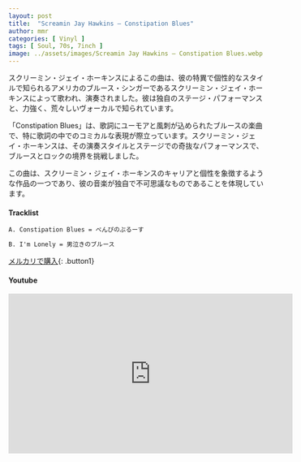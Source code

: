 ```yaml
---
layout: post
title:  "Screamin Jay Hawkins – Constipation Blues"
author: mmr
categories: [ Vinyl ]
tags: [ Soul, 70s, 7inch ]
image: ../assets/images/Screamin Jay Hawkins – Constipation Blues.webp
---
```


スクリーミン・ジェイ・ホーキンスによるこの曲は、彼の特異で個性的なスタイルで知られるアメリカのブルース・シンガーであるスクリーミン・ジェイ・ホーキンスによって歌われ、演奏されました。彼は独自のステージ・パフォーマンスと、力強く、荒々しいヴォーカルで知られています。

「Constipation Blues」は、歌詞にユーモアと風刺が込められたブルースの楽曲で、特に歌詞の中でのコミカルな表現が際立っています。スクリーミン・ジェイ・ホーキンスは、その演奏スタイルとステージでの奇抜なパフォーマンスで、ブルースとロックの境界を挑戦しました。

この曲は、スクリーミン・ジェイ・ホーキンスのキャリアと個性を象徴するような作品の一つであり、彼の音楽が独自で不可思議なものであることを体現しています。

#### Tracklist
```md
A. Constipation Blues = べんぴのぶるーす

B. I'm Lonely = 男泣きのブルース
```

[メルカリで購入](https://jp.mercari.com/item/m74185895481?afid=6142608987){: .button1}

#### Youtube
<iframe width="560" height="315" src="https://www.youtube.com/embed/ic3g8Xnf7LI?si=IjXytaZWloDLct1s" title="YouTube video player" frameborder="0" allow="accelerometer; autoplay; clipboard-write; encrypted-media; gyroscope; picture-in-picture; web-share" referrerpolicy="strict-origin-when-cross-origin" allowfullscreen></iframe>